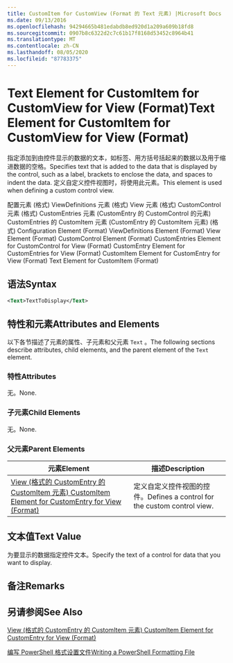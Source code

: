 ```yaml
---
title: CustomItem for CustomView (Format 的 Text 元素) |Microsoft Docs
ms.date: 09/13/2016
ms.openlocfilehash: 94294665b481edabdb8ed920d1a209a609b18fd8
ms.sourcegitcommit: 0907b8c6322d2c7c61b17f8168d53452c8964b41
ms.translationtype: MT
ms.contentlocale: zh-CN
ms.lasthandoff: 08/05/2020
ms.locfileid: "87783375"
---
```

# <a name="text-element-for-customitem-for-customview-for-view-format"></a><span data-ttu-id="47af9-102">Text Element for CustomItem for CustomView for View (Format)</span><span class="sxs-lookup"><span data-stu-id="47af9-102">Text Element for CustomItem for CustomView for View (Format)</span></span>

<span data-ttu-id="47af9-103">指定添加到由控件显示的数据的文本，如标签、用方括号括起来的数据以及用于缩进数据的空格。</span><span class="sxs-lookup"><span data-stu-id="47af9-103">Specifies text that is added to the data that is displayed by the control, such as a label, brackets to enclose the data, and spaces to indent the data.</span></span> <span data-ttu-id="47af9-104">定义自定义控件视图时，将使用此元素。</span><span class="sxs-lookup"><span data-stu-id="47af9-104">This element is used when defining a custom control view.</span></span>

<span data-ttu-id="47af9-105">配置元素 (格式) ViewDefinitions 元素 (格式) View 元素 (格式) CustomControl 元素 (格式) CustomEntries 元素 (CustomEntry 的 CustomControl 的元素) CustomEntries 的 CustomItem 元素 (CustomEntry 的 CustomItem 元素)  (格式) </span><span class="sxs-lookup"><span data-stu-id="47af9-105">Configuration Element (Format) ViewDefinitions Element (Format) View Element (Format) CustomControl Element (Format) CustomEntries Element for CustomControl for View (Format) CustomEntry Element for CustomEntries for View (Format) CustomItem Element for CustomEntry for View (Format) Text Element for CustomItem (Format)</span></span>

## <a name="syntax"></a><span data-ttu-id="47af9-106">语法</span><span class="sxs-lookup"><span data-stu-id="47af9-106">Syntax</span></span>

```xml
<Text>TextToDisplay</Text>
```

## <a name="attributes-and-elements"></a><span data-ttu-id="47af9-107">特性和元素</span><span class="sxs-lookup"><span data-stu-id="47af9-107">Attributes and Elements</span></span>

<span data-ttu-id="47af9-108">以下各节描述了元素的属性、子元素和父元素 `Text` 。</span><span class="sxs-lookup"><span data-stu-id="47af9-108">The following sections describe attributes, child elements, and the parent element of the `Text` element.</span></span>

### <a name="attributes"></a><span data-ttu-id="47af9-109">特性</span><span class="sxs-lookup"><span data-stu-id="47af9-109">Attributes</span></span>

<span data-ttu-id="47af9-110">无。</span><span class="sxs-lookup"><span data-stu-id="47af9-110">None.</span></span>

### <a name="child-elements"></a><span data-ttu-id="47af9-111">子元素</span><span class="sxs-lookup"><span data-stu-id="47af9-111">Child Elements</span></span>

<span data-ttu-id="47af9-112">无。</span><span class="sxs-lookup"><span data-stu-id="47af9-112">None.</span></span>

### <a name="parent-elements"></a><span data-ttu-id="47af9-113">父元素</span><span class="sxs-lookup"><span data-stu-id="47af9-113">Parent Elements</span></span>

|<span data-ttu-id="47af9-114">元素</span><span class="sxs-lookup"><span data-stu-id="47af9-114">Element</span></span>|<span data-ttu-id="47af9-115">描述</span><span class="sxs-lookup"><span data-stu-id="47af9-115">Description</span></span>|
|-------------|-----------------|
|[<span data-ttu-id="47af9-116">View (格式的 CustomEntry 的 CustomItem 元素) </span><span class="sxs-lookup"><span data-stu-id="47af9-116">CustomItem Element for CustomEntry for View (Format)</span></span>](./customitem-element-for-customentry-for-customcontrol-for-view-format.md)|<span data-ttu-id="47af9-117">定义自定义控件视图的控件。</span><span class="sxs-lookup"><span data-stu-id="47af9-117">Defines a control for the custom control view.</span></span>|

## <a name="text-value"></a><span data-ttu-id="47af9-118">文本值</span><span class="sxs-lookup"><span data-stu-id="47af9-118">Text Value</span></span>

<span data-ttu-id="47af9-119">为要显示的数据指定控件文本。</span><span class="sxs-lookup"><span data-stu-id="47af9-119">Specify the text of a control for data that you want to display.</span></span>

## <a name="remarks"></a><span data-ttu-id="47af9-120">备注</span><span class="sxs-lookup"><span data-stu-id="47af9-120">Remarks</span></span>

## <a name="see-also"></a><span data-ttu-id="47af9-121">另请参阅</span><span class="sxs-lookup"><span data-stu-id="47af9-121">See Also</span></span>

[<span data-ttu-id="47af9-122">View (格式的 CustomEntry 的 CustomItem 元素) </span><span class="sxs-lookup"><span data-stu-id="47af9-122">CustomItem Element for CustomEntry for View (Format)</span></span>](./customitem-element-for-customentry-for-customcontrol-for-view-format.md)

[<span data-ttu-id="47af9-123">编写 PowerShell 格式设置文件</span><span class="sxs-lookup"><span data-stu-id="47af9-123">Writing a PowerShell Formatting File</span></span>](./writing-a-powershell-formatting-file.md)
